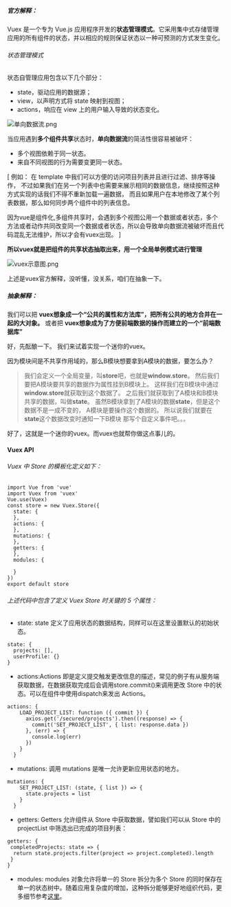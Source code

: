 ##### 官方解释：
Vuex 是一个专为 Vue.js 应用程序开发的**状态管理模式**。它采用集中式存储管理应用的所有组件的状态，并以相应的规则保证状态以一种可预测的方式发生变化。

###### 状态管理模式
状态自管理应用包含以下几个部分：

+ state，驱动应用的数据源；
+ view，以声明方式将 state 映射到视图；
+ actions，响应在 view 上的用户输入导致的状态变化。

![单向数据流.png](http://upload-images.jianshu.io/upload_images/1947234-ac8aa954deb3a334.png?imageMogr2/auto-orient/strip%7CimageView2/2/w/1240)

当应用遇到**多个组件共享**状态时，**单向数据流**的简洁性很容易被破坏：

+ 多个视图依赖于同一状态。
+ 来自不同视图的行为需要变更同一状态。

[ 
例如：
在 template 中我们可以方便的访问项目列表并且进行过滤、排序等操作，
不过如果我们在另一个列表中也需要来展示相同的数据信息，继续按照这种方式实现的话我们不得不重新加载一遍数据，
而且如果用户在本地修改了某个列表数据，那么如何同步两个组件中的列表信息。

因为vue是组件化,多组件共享时，会遇到多个视图公用一个数据或者状态，多个方法或者动作共同改变同一个数据或者状态，所以会导致单向数据流被破坏而且代码混乱无法维护，所以才会有vuex出现。
]

**所以vuex就是把组件的共享状态抽取出来，用一个全局单例模式进行管理**

![vuex示意图.png](http://upload-images.jianshu.io/upload_images/1947234-1ad27c7e74cf5619.png?imageMogr2/auto-orient/strip%7CimageView2/2/w/1240)

上述是vuex官方解释，没听懂，没关系，咱们在抽象一下。

##### 抽象解释：
我们可以把
**vuex想象成一个“公共的属性和方法库”，把所有公共的地方合并在一起的大对象。**
或者把
**vuex想象成为了方便前端数据的操作而建立的一个“前端数据库”**

好，先酝酿一下。
我们来试着实现一个迷你的vuex。

因为模块间是不共享作用域的，那么B模块想要拿到A模块的数据，要怎么办？

>我们会定义一个全局变量，叫**store**吧，也就是**window.store**。
然后我们要把A模块要共享的数据作为属性挂到B模块上。
这样我们在B模块中通过**window.store**就获取到这个数据了。
之后我们就获取到了A模块和B模块共享的数据，叫做**state**。
虽然B模块拿到了A模块的数据**state**，但是这个数据不是一成不变的，
A模块是要操作这个数据的。
所以说我们就要在**state**这个数据改变时通知一下B模块
那写个自定义事件吧。。。

好了，这就是一个迷你的vuex。而vuex也就帮你做这点事儿的。

#### Vuex API 

###### Vuex 中 Store 的模板化定义如下：
```
import Vue from 'vue'
import Vuex from 'vuex'
Vue.use(Vuex)
const store = new Vuex.Store({
  state: {
  },
  actions: {
  },
  mutations: {
  },
  getters: {
  },  
  modules: {
    
  }
})
export default store

```
###### 上述代码中包含了定义 Vuex Store 时关键的 5 个属性：

+ state: state 定义了应用状态的数据结构，同样可以在这里设置默认的初始状态。
```
state: {
  projects: [],
  userProfile: {}
}
```
+ actions:Actions 即是定义提交触发更改信息的描述，常见的例子有从服务端获取数据，在数据获取完成后会调用store.commit()来调用更改 Store 中的状态。可以在组件中使用dispatch来发出 Actions。
```
actions: {
    LOAD_PROJECT_LIST: function ({ commit }) {
      axios.get('/secured/projects').then((response) => {
        commit('SET_PROJECT_LIST', { list: response.data })
      }, (err) => {
        console.log(err)
      })
    }
  }
```
+ mutations: 调用 mutations 是唯一允许更新应用状态的地方。
```
mutations: {
    SET_PROJECT_LIST: (state, { list }) => {
      state.projects = list
    }
  }
```
+ getters: Getters 允许组件从 Store 中获取数据，譬如我们可以从 Store 中的 projectList 中筛选出已完成的项目列表：
```
getters: {
 completedProjects: state => {
  return state.projects.filter(project => project.completed).length
 }
}
```
+ modules: modules 对象允许将单一的 Store 拆分为多个 Store 的同时保存在单一的状态树中。随着应用复杂度的增加，这种拆分能够更好地组织代码，更多细节参考[这里](http://link.zhihu.com/?target=http%3A//vuex.vuejs.org/en/modules.html)。


